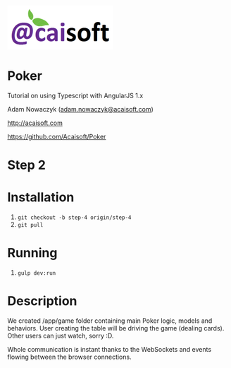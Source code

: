 ![Acaisoft](https://raw.githubusercontent.com/Acaisoft/PokerTutorial/master/styles/images/logo.png)

# Poker
Tutorial on using Typescript with AngularJS 1.x

Adam Nowaczyk ([adam.nowaczyk@acaisoft.com](mailto:adam.nowaczy@acaisoft.com))

<a href="http://acaisoft.com" target="_blank">http://acaisoft.com</a>

<a href="https://github.com/Acaisoft/Poker" target="_blank">https://github.com/Acaisoft/Poker</a>

# Step 2

# Installation

1. `git checkout -b step-4 origin/step-4`
1. `git pull`

# Running

1. `gulp dev:run`

# Description

We created /app/game folder containing main Poker logic, models and behaviors. User creating the table will be driving the game (dealing cards). 
Other users can just watch, sorry :D.

Whole communication is instant thanks to the WebSockets and events flowing between the browser connections.